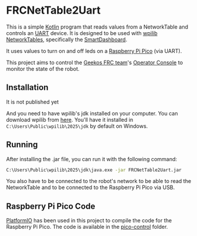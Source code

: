 # FRCNetTable2Uart

This is a simple [Kotlin](https://kotlinlang.org/) program that reads values from a NetworkTable
and controls an [UART](https://en.wikipedia.org/wiki/Universal_asynchronous_receiver-transmitter) device.
It is designed to be used with
[wpilib NetworkTables](https://docs.wpilib.org/en/stable/docs/software/networktables/networktables-intro.html),
specifically the [SmartDashboard](https://docs.wpilib.org/en/stable/docs/software/dashboards/smartdashboard/index.html).

It uses values to turn on and off leds on a
[Raspberry Pi Pico](https://www.raspberrypi.org/products/raspberry-pi-pico/) (via UART).

This project aims to control the [Geekos FRC team](https://frc-events.firstinspires.org/team/9220)'s
[Operator Console](https://www.chiefdelphi.com/t/operator-console-pictures/) to monitor the state of the robot.

## Installation

It is not published yet

And you need to have wpilib's jdk installed on your computer.
You can download wpilib from [here](https://docs.wpilib.org/en/stable/docs/zero-to-robot/step-2/wpilib-setup.html).
You'll have it installed in `C:\Users\Public\wpilib\2025\jdk` by default on Windows.

## Running

After installing the .jar file, you can run it with the following command:

```bash
C:\Users\Public\wpilib\2025\jdk\java.exe -jar FRCNetTable2Uart.jar
```

You also have to be connected to the robot's network to be able to read the NetworkTable
and to be connected to the Raspberry Pi Pico via USB.

## Raspberry Pi Pico Code

[PlatformIO](https://platformio.org/) has been used in this project to compile the code for the Raspberry Pi Pico.
The code is available in the [pico-control](https://github.com/Ferfoui/FRCNetTable2Uart/tree/main/pico-control) folder.

